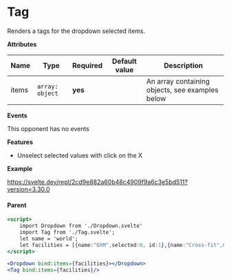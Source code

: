 # Tag

Renders a tags for the dropdown selected items.

**Attributes**


| Name      | Type                 | Required | Default value       | Description                                                              |
|-----------|----------------------|----------|----------------------|--------------------------------------------------------------------------|
| items     | `array: object`      | **yes**  |                      |An array containing objects, see examples below                          |


**Events**


This opponent has no events


**Features**

- Unselect selected values with click on the X

**Example**

https://svelte.dev/repl/2cd9e882a60b48c4909f9a6c3e5bd511?version=3.30.0

#### Parent
```jsx
<script>
	import Dropdown from './Dropdown.svelte'
	import Tag from './Tag.svelte';
	let name = 'world';
	let facilities = [{name:"GYM",selected:0, id:1},{name:"Cross-fit",selected:0, id:2}, {name:"Sauna", selected :0,id:3},{name:"Gyúró", selected:0,id:4}]
</script>

<Dropdown bind:items={facilities}></Dropdown>
<Tag bind:items={facilities}/>

```

